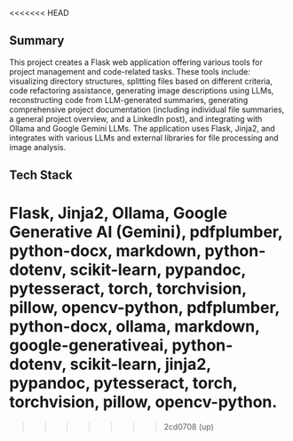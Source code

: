 <<<<<<< HEAD
## Summary

This project creates a Flask web application offering various tools for project management and code-related tasks.  These tools include: visualizing directory structures, splitting files based on different criteria, code refactoring assistance, generating image descriptions using LLMs, reconstructing code from LLM-generated summaries, generating comprehensive project documentation (including individual file summaries, a general project overview, and a LinkedIn post), and integrating with Ollama and Google Gemini LLMs. The application uses Flask, Jinja2, and integrates with various LLMs and external libraries for file processing and image analysis.

## Tech Stack

Flask, Jinja2, Ollama, Google Generative AI (Gemini), pdfplumber, python-docx, markdown, python-dotenv, scikit-learn, pypandoc, pytesseract, torch, torchvision, pillow, opencv-python, pdfplumber, python-docx, ollama, markdown, google-generativeai, python-dotenv, scikit-learn, jinja2, pypandoc, pytesseract, torch, torchvision, pillow, opencv-python.
=======
>>>>>>> 2cd0708 (up)
